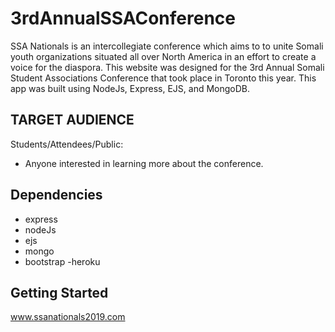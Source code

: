 # 3rdAnnualSSAConference
SSA Nationals is an intercollegiate conference which aims to to unite Somali youth organizations situated all over North America in an effort to create a voice for the diaspora. 
This website was designed for the 3rd Annual Somali Student Associations Conference that took place in Toronto this year. This app was built using NodeJs, Express, EJS, and MongoDB.


## TARGET AUDIENCE
Students/Attendees/Public:
- Anyone interested in learning more about the conference.

## Dependencies

- express
- nodeJs
- ejs
- mongo
- bootstrap
-heroku

## Getting Started

www.ssanationals2019.com





